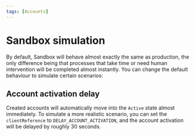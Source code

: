 ```yaml
---
tags: [Accounts]
---
```


# Sandbox simulation

By default, Sandbox will behave almost exactly the same as production, the only difference being that processes that take time or need human intervention will be completed almost instantly. You can change the default behaviour to simulate certain scenarios: 

## Account activation delay

Created accounts will automatically move into the `Active` state almost immediately. To simulate a more realistic scenario, you can set the `clientReference` to `DELAY_ACCOUNT_ACTIVATION`, and the account activation will be delayed by roughly 30 seconds.
